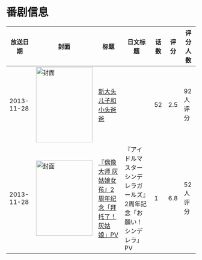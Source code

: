 # 番剧信息

|放送日期|封面|标题|日文标题|话数|评分|评分人数|
|---|---|---|---|---|---|---|
|2013-11-28|<img src="//lain.bgm.tv/pic/cover/c/dc/61/115760_Nc4AL.jpg" alt="封面" style="width:150px;height:200px;object-fit:cover;">|[新大头儿子和小头爸爸](https://bangumi.tv/subject/115760)||52|2.5|92人评分|
|2013-11-28|<img src="//lain.bgm.tv/pic/cover/c/dc/7a/354422_ZWEoM.jpg" alt="封面" style="width:150px;height:200px;object-fit:cover;">|[『偶像大师 灰姑娘女孩』2周年纪念「拜托了！灰姑娘」PV](https://bangumi.tv/subject/354422)|『アイドルマスター シンデレラガールズ』2周年記念「お願い！シンデレラ」PV|1|6.8|52人评分|
